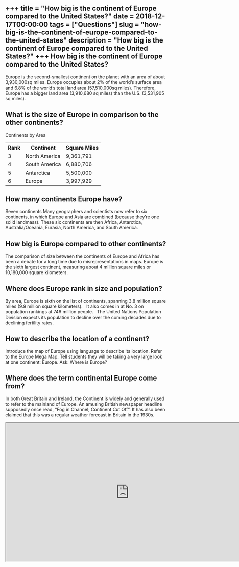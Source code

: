 +++
title = "How big is the continent of Europe compared to the United States?"
date = 2018-12-17T00:00:00
tags = ["Questions"]
slug = "how-big-is-the-continent-of-europe-compared-to-the-united-states"
description = "How big is the continent of Europe compared to the United States?"
+++
How big is the continent of Europe compared to the United States?
-----------------------------------------------------------------

Europe is the second-smallest continent on the planet with an area of about 3,930,000sq miles. Europe occupies about 2% of the world’s surface area and 6.8% of the world’s total land area (57,510,000sq miles). Therefore, Europe has a bigger land area (3,910,680 sq miles) than the U.S. (3,531,905 sq miles).

What is the size of Europe in comparison to the other continents?
-----------------------------------------------------------------

Continents by Area

<table><tr><th>Rank</th><th>Continent</th><th>Square Miles</th></tr><tr><td>3</td><td>North America</td><td>9,361,791</td></tr><tr><td>4</td><td>South America</td><td>6,880,706</td></tr><tr><td>5</td><td>Antarctica</td><td>5,500,000</td></tr><tr><td>6</td><td>Europe</td><td>3,997,929</td></tr></table>

How many continents Europe have?
--------------------------------

Seven continents Many geographers and scientists now refer to six continents, in which Europe and Asia are combined (because they’re one solid landmass). These six continents are then Africa, Antarctica, Australia/Oceania, Eurasia, North America, and South America.

How big is Europe compared to other continents?
-----------------------------------------------

The comparison of size between the continents of Europe and Africa has been a debate for a long time due to misrepresentations in maps. Europe is the sixth largest continent, measuring about 4 million square miles or 10,180,000 square kilometers.

Where does Europe rank in size and population?
----------------------------------------------

By area, Europe is sixth on the list of continents, spanning 3.8 million square miles (9.9 million square kilometers). ﻿ ﻿ It also comes in at No. 3 on population rankings at 746 million people. ﻿ ﻿ The United Nations Population Division expects its population to decline over the coming decades due to declining fertility rates.

How to describe the location of a continent?
--------------------------------------------

Introduce the map of Europe using language to describe its location. Refer to the Europe Mega Map. Tell students they will be taking a very large look at one continent: Europe. Ask: Where is Europe?

Where does the term continental Europe come from?
-------------------------------------------------

In both Great Britain and Ireland, the Continent is widely and generally used to refer to the mainland of Europe. An amusing British newspaper headline supposedly once read, “Fog in Channel; Continent Cut Off”. It has also been claimed that this was a regular weather forecast in Britain in the 1930s.

<iframe allow="accelerometer; autoplay; clipboard-write; encrypted-media; gyroscope; picture-in-picture" allowfullscreen="" class="__youtube_prefs__  epyt-is-override  no-lazyload" data-no-lazy="1" data-origheight="433" data-origwidth="770" data-skipgform_ajax_framebjll="" height="433" id="_ytid_84992" loading="lazy" src="https://www.youtube.com/embed/Ud6VHDc3a6M?enablejsapi=1&autoplay=0&cc_load_policy=0&cc_lang_pref=&iv_load_policy=1&loop=0&modestbranding=0&rel=1&fs=1&playsinline=0&autohide=2&theme=dark&color=red&controls=1&" title="YouTube player" width="770"></iframe>